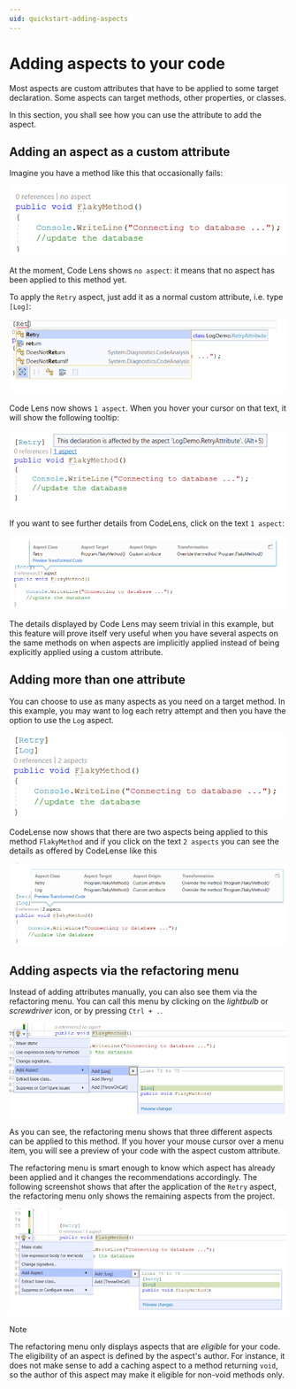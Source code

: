 ```yaml
---
uid: quickstart-adding-aspects
---
```


# Adding aspects to your code

Most aspects are custom attributes that have to be applied to some target declaration. Some aspects can target methods, other properties, or classes.

In this section, you shall see how you can use the attribute to add the aspect. 

## Adding an aspect as a custom attribute 

Imagine you have a method like this that occasionally fails:

![](images/flaky_method_no_aspect.png)

At the moment, Code Lens shows `no aspect`: it means that no aspect has been applied to this method yet. 

To apply the `Retry` aspect, just add it as a normal custom attribute, i.e. type `[Log]`:

![](images/applying_retry_attribute.png)

Code Lens now shows `1 aspect`. When you hover your cursor on that text, it will show the following tooltip:

![](images/retry_aspect_applied.png)

If you want to see further details from CodeLens, click on the text `1 aspect`:

![Retry_Aspect_Code_Lense](images/showing_retry_aspect_code_lense.png)

The details displayed by Code Lens may seem trivial in this example, but this feature will prove itself very useful when you have several aspects on the same methods on when aspects are implicitly applied instead of being explicitly applied using a custom attribute.

## Adding more than one attribute

You can choose to use as many aspects as you need on a target method. In this example, you may want to log each retry attempt and then you have the option to use the `Log` aspect. 

![Retry_and_Log_Aspect_Together](images/retry_and_log_aspect_together.png)

CodeLense now shows that there are two aspects being applied to this method `FlakyMethod` and if you click on the text `2 aspects` you can see the details as offered by CodeLense like this 

![Retry_Log_Applied_CodeLense](images/retry_log_code_lense_details.png)


## Adding aspects via the refactoring menu

Instead of adding attributes manually, you can also see them via the refactoring menu. You can call this menu by clicking on the _lightbulb_ or _screwdriver_ icon, or by pressing `Ctrl + .`.

![Context_menu_offers_aspects](images/add_aspect_via_context_menu.png)

As you can see, the refactoring menu shows that three different aspects can be applied to this method. If you hover your mouse cursor over a menu item, you will see a preview of your code with the aspect custom attribute.

The refactoring menu is smart enough to know which aspect has already been applied and it changes the recommendations accordingly. The following screenshot shows that after the application of the `Retry` aspect, the refactoring menu only shows the remaining aspects from the project.

![Sucecssive_application_of_aspects_via_context_menu](images/successive_application_aspects_via_context_menu.png)

> [!NOTE]
> The refactoring menu only displays aspects that are _eligible_ for your code. The eligibility of an aspect is defined by the aspect's author. For instance, it does not make sense to add a caching aspect to a method returning `void`, so the author of this aspect may make it eligible for non-void methods only. 

